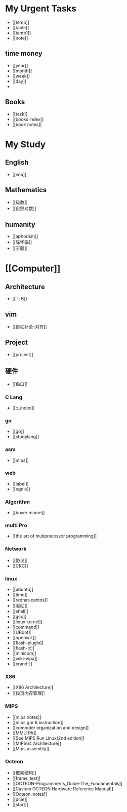 # My Urgent Tasks
* [[temp]]
* [[table]]
* [[temp1]]
* [[note]]
## time money 
* [[year]]
* [[month]]
* [[week]]
* [[day]]
* 
## Books
* [[task]]
* [[books index]]
* [[book notes]]

# My Study 
## English
* [[voa]]
## Mathematics
* [[级数]]
* [[自然对数]]
## humanity  
* [[aphorism]]
* [[陈怀临]] 
* [[王聪]]
# [[Computer]] 
## Architecture
* [[TLB]]
## vim 
* [[自动补全-对齐]]
## Project 
* [[project]]

## 硬件
* [[串口]]

### C Lang	
* [[c_index]]
 
### go
* [[go]]
* [[studylang]]

### asm
* [[mips]]

### web
* [[label]]
* [[ngnix]]
### Algorithm
* [[boyer moore]]
### multi Pro
* [[the art of mutiprocessor programming]]
### Network 
* [[协议]]
* [[CRC]]
### linux
* [[ubuntu]]
* [[time]]
* [[redhat-centos]]
* [[驱动]]
* [[shell]]
* [[gcc]]
* [[linux kernel]]
* [[command]]
* [[UBoot]]
* [[openwrt]]
* [[flash-plugin]]
* [[flash-ic]]
* [[minicom]]
* [[wiki-wpa]]
* [[xrandr]]
### X86
* [[X86 Architecture]]
* [[段页内存管理]]

### MIPS
* [[mips notes]]
* [[mips gpr & instruction]]
* [[computer organization and design]]
* [[MMU PA]]
* [[See MIPS Run Linux(2nd edition]]
* [[MIPS64 Architecture]]
* [[Mips assembly]]
### Octeon 
* [[框架结构]]
* [[frame_test]]
* [[OCTEON-Programmer's_Guide-The_Fundamentals]]
* [[Cavium OCTEON Hardware Reference Manual]]
* [[Octeon_notes]]
* [[pcie]]
* [[start]]
